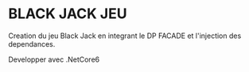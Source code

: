# BLACK JACK JEU

Creation du jeu Black Jack en integrant le DP FACADE et l'injection des dependances.

Developper avec .NetCore6

